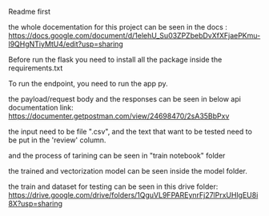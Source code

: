 Readme first

the whole docementation for this project can be seen in the docs : https://docs.google.com/document/d/1elehU_Su03ZPZbebDvXfXFjaePKmu-l9QHgNTiyMtU4/edit?usp=sharing

Before run the flask you need to install all the package inside the requirements.txt

To run the endpoint, you need to run the app py.

the payload/request body and the responses can be seen in below api documentation link:
https://documenter.getpostman.com/view/24698470/2sA35BbPxv

the input need to be file ".csv", and the text that want to be tested need to be put in the 'review' column.

and the process of tarining can be seen in "train notebook" folder 

the trained and vectorization model can be seen inside the model folder.

the train and dataset for testing can be seen in this drive folder: https://drive.google.com/drive/folders/1QguVL9FPAREynrFj27lPrxUHlgEU8i8X?usp=sharing
